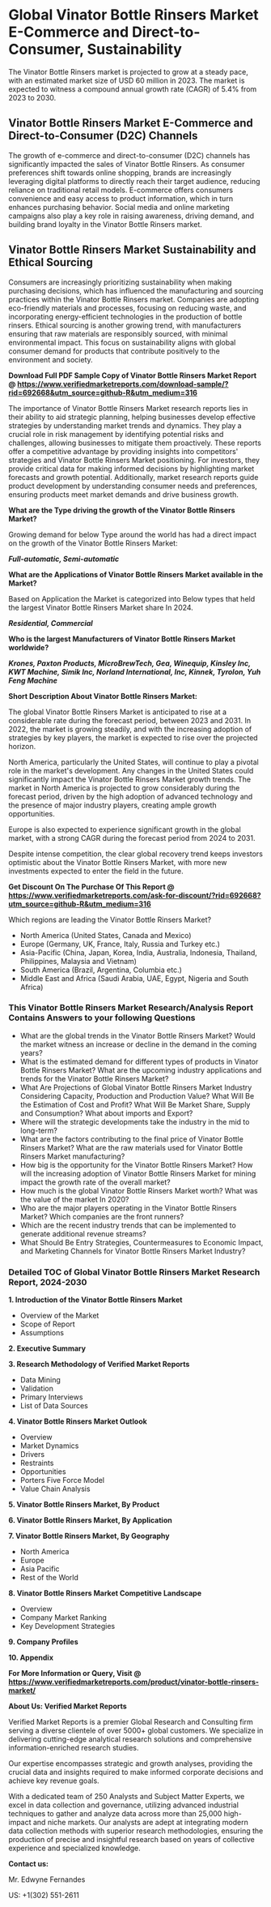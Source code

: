 <h1>Global Vinator Bottle Rinsers Market E-Commerce and Direct-to-Consumer, Sustainability</h1><p class=""><p>The Vinator Bottle Rinsers market is projected to grow at a steady pace, with an estimated market size of USD 60 million in 2023. The market is expected to witness a compound annual growth rate (CAGR) of 5.4% from 2023 to 2030.</p><h2>Vinator Bottle Rinsers Market E-Commerce and Direct-to-Consumer (D2C) Channels</h2><p>The growth of e-commerce and direct-to-consumer (D2C) channels has significantly impacted the sales of Vinator Bottle Rinsers. As consumer preferences shift towards online shopping, brands are increasingly leveraging digital platforms to directly reach their target audience, reducing reliance on traditional retail models. E-commerce offers consumers convenience and easy access to product information, which in turn enhances purchasing behavior. Social media and online marketing campaigns also play a key role in raising awareness, driving demand, and building brand loyalty in the Vinator Bottle Rinsers market.</p><h2>Vinator Bottle Rinsers Market Sustainability and Ethical Sourcing</h2><p>Consumers are increasingly prioritizing sustainability when making purchasing decisions, which has influenced the manufacturing and sourcing practices within the Vinator Bottle Rinsers market. Companies are adopting eco-friendly materials and processes, focusing on reducing waste, and incorporating energy-efficient technologies in the production of bottle rinsers. Ethical sourcing is another growing trend, with manufacturers ensuring that raw materials are responsibly sourced, with minimal environmental impact. This focus on sustainability aligns with global consumer demand for products that contribute positively to the environment and society.</p></p><p class=""><strong>Download Full PDF Sample Copy of Vinator Bottle Rinsers Market Report @ <a href="https://www.verifiedmarketreports.com/download-sample/?rid=692668&utm_source=github-R&utm_medium=316" target="_blank">https://www.verifiedmarketreports.com/download-sample/?rid=692668&utm_source=github-R&utm_medium=316</a></strong></p><p>The importance of&nbsp;Vinator Bottle Rinsers Market research reports lies in their ability to aid strategic planning, helping businesses develop effective strategies by understanding market trends and dynamics. They play a crucial role in risk management by identifying potential risks and challenges, allowing businesses to mitigate them proactively. These reports offer a competitive advantage by providing insights into competitors' strategies and Vinator Bottle Rinsers Market positioning. For investors, they provide critical data for making informed decisions by highlighting market forecasts and growth potential. Additionally, market research reports guide product development by understanding consumer needs and preferences, ensuring products meet market demands and drive business growth.</p><p><strong>What are the&nbsp;Type driving the growth of the Vinator Bottle Rinsers Market?</strong></p><p id="" class="">Growing demand for below Type around the world has had a direct impact on the growth of the Vinator Bottle Rinsers Market:</p><p class=""><em><strong>Full-automatic, Semi-automatic</strong></em></p><p class=""><strong>What are the&nbsp;Applications&nbsp;of Vinator Bottle Rinsers Market available in the Market?</strong></p><p id="" class="">Based on Application the Market is categorized into Below types that held the largest Vinator Bottle Rinsers Market share In 2024.</p><p class=""><em><strong>Residential, Commercial</strong></em></p><p class=""><strong>Who is the largest Manufacturers of Vinator Bottle Rinsers Market worldwide?</strong></p><p><em><strong>Krones, Paxton Products, MicroBrewTech, Gea, Winequip, Kinsley Inc, KWT Machine, Simik Inc, Norland International, Inc, Kinnek, Tyrolon, Yuh Feng Machine</strong></em></p><p id="" class=""><strong>Short Description About Vinator Bottle Rinsers Market:</strong></p><p>The global Vinator Bottle Rinsers Market is anticipated to rise at a considerable rate during the forecast period, between 2023 and 2031. In 2022, the market is growing steadily, and with the increasing adoption of strategies by key players, the market is expected to rise over the projected horizon.</p><p>North America, particularly the United States, will continue to play a pivotal role in the market's development. Any changes in the United States could significantly impact the Vinator Bottle Rinsers Market growth trends. The market in North America is projected to grow considerably during the forecast period, driven by the high adoption of advanced technology and the presence of major industry players, creating ample growth opportunities.</p><p>Europe is also expected to experience significant growth in the global market, with a strong CAGR during the forecast period from 2024 to 2031.</p><p>Despite intense competition, the clear global recovery trend keeps investors optimistic about the Vinator Bottle Rinsers Market, with more new investments expected to enter the field in the future.</p><p id="" class=""><strong>Get Discount On The Purchase Of This Report @ <a href="https://www.verifiedmarketreports.com/ask-for-discount/?rid=692668?utm_source=github-R&utm_medium=316" target="_blank">https://www.verifiedmarketreports.com/ask-for-discount/?rid=692668?utm_source=github-R&utm_medium=316</a></strong></p><p class="">Which regions are leading the Vinator Bottle Rinsers Market?</p><ul><li>North America (United States, Canada and Mexico)</li><li>Europe (Germany, UK, France, Italy, Russia and Turkey etc.)</li><li>Asia-Pacific (China, Japan, Korea, India, Australia, Indonesia, Thailand, Philippines, Malaysia and Vietnam)</li><li>South America (Brazil, Argentina, Columbia etc.)</li><li>Middle East and Africa (Saudi Arabia, UAE, Egypt, Nigeria and South Africa)</li></ul><h3 id="" class="">This Vinator Bottle Rinsers Market Research/Analysis Report Contains Answers to your following Questions</h3><ul><li>What are the global trends in the Vinator Bottle Rinsers Market? Would the market witness an increase or decline in the demand in the coming years?</li><li>What is the estimated demand for different types of products in Vinator Bottle Rinsers Market? What are the upcoming industry applications and trends for the Vinator Bottle Rinsers Market?</li><li>What Are Projections of Global Vinator Bottle Rinsers Market Industry Considering Capacity, Production and Production Value? What Will Be the Estimation of Cost and Profit? What Will Be Market Share, Supply and Consumption? What about imports and Export?</li><li>Where will the strategic developments take the industry in the mid to long-term?</li><li>What are the factors contributing to the final price of Vinator Bottle Rinsers Market? What are the raw materials used for Vinator Bottle Rinsers Market manufacturing?</li><li>How big is the opportunity for the Vinator Bottle Rinsers Market? How will the increasing adoption of Vinator Bottle Rinsers Market for mining impact the growth rate of the overall market?</li><li>How much is the global Vinator Bottle Rinsers Market worth? What was the value of the market In 2020?</li><li>Who are the major players operating in the Vinator Bottle Rinsers Market? Which companies are the front runners?</li><li>Which are the recent industry trends that can be implemented to generate additional revenue streams?</li><li>What Should Be Entry Strategies, Countermeasures to Economic Impact, and Marketing Channels for Vinator Bottle Rinsers Market Industry?</li></ul><h3 id="" class="">Detailed TOC of Global Vinator Bottle Rinsers Market Research Report, 2024-2030</h3><p id="" class=""><strong>1. Introduction of the Vinator Bottle Rinsers Market</strong></p><ul><li>Overview of the Market</li><li>Scope of Report</li><li>Assumptions</li></ul><p id="" class=""><strong>2. Executive Summary</strong></p><p id="" class=""><strong>3. Research Methodology of Verified Market Reports</strong></p><ul><li>Data Mining</li><li>Validation</li><li>Primary Interviews</li><li>List of Data Sources</li></ul><p id="" class=""><strong>4. Vinator Bottle Rinsers Market Outlook</strong></p><ul><li>Overview</li><li>Market Dynamics</li><li>Drivers</li><li>Restraints</li><li>Opportunities</li><li>Porters Five Force Model</li><li>Value Chain Analysis</li></ul><p id="" class=""><strong>5. Vinator Bottle Rinsers Market, By Product</strong></p><p id="" class=""><strong>6. Vinator Bottle Rinsers Market, By Application</strong></p><p id="" class=""><strong>7. Vinator Bottle Rinsers Market, By Geography</strong></p><ul><li>North America</li><li>Europe</li><li>Asia Pacific</li><li>Rest of the World</li></ul><p id="" class=""><strong>8. Vinator Bottle Rinsers Market Competitive Landscape</strong></p><ul><li>Overview</li><li>Company Market Ranking</li><li>Key Development Strategies</li></ul><p id="" class=""><strong>9. Company Profiles</strong></p><p id="" class=""><strong>10. Appendix</strong></p><p id="" class=""><strong>For More Information or Query, Visit @ <a href="https://www.verifiedmarketreports.com/product/vinator-bottle-rinsers-market/" target="_blank">https://www.verifiedmarketreports.com/product/vinator-bottle-rinsers-market/</a></strong></p><p id="" class=""><strong>About Us: Verified Market Reports</strong></p><p id="" class="">Verified Market Reports is a premier Global Research and Consulting firm serving a diverse clientele of over 5000+ global customers. We specialize in delivering cutting-edge analytical research solutions and comprehensive information-enriched research studies.</p><p id="" class="">Our expertise encompasses strategic and growth analyses, providing the crucial data and insights required to make informed corporate decisions and achieve key revenue goals.</p><p id="" class="">With a dedicated team of 250 Analysts and Subject Matter Experts, we excel in data collection and governance, utilizing advanced industrial techniques to gather and analyze data across more than 25,000 high-impact and niche markets. Our analysts are adept at integrating modern data collection methods with superior research methodologies, ensuring the production of precise and insightful research based on years of collective experience and specialized knowledge.</p><p id="" class=""><strong>Contact us:</strong></p><p id="" class="">Mr. Edwyne Fernandes</p><p id="" class="">US: +1(302) 551-2611</p>